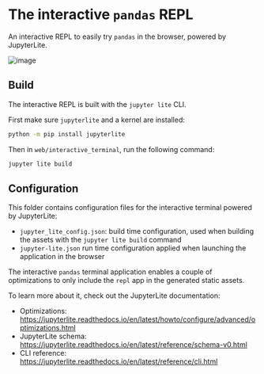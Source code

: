 # The interactive `pandas` REPL

An interactive REPL to easily try `pandas` in the browser, powered by JupyterLite.

![image](https://user-images.githubusercontent.com/591645/175000291-e8c69f6f-5f2c-48d7-817c-cff05ab2cde9.png)

## Build

The interactive REPL is built with the `jupyter lite` CLI.

First make sure `jupyterlite` and a kernel are installed:

```bash
python -m pip install jupyterlite
```

Then in `web/interactive_terminal`, run the following command:

```bash
jupyter lite build
```

## Configuration

This folder contains configuration files for the interactive terminal powered by JupyterLite:

- `jupyter_lite_config.json`: build time configuration, used when building the assets with the `jupyter lite build` command
- `jupyter-lite.json` run time configuration applied when launching the application in the browser

The interactive `pandas` terminal application enables a couple of optimizations to only include the `repl` app in the generated static assets.

To learn more about it, check out the JupyterLite documentation:

- Optimizations: https://jupyterlite.readthedocs.io/en/latest/howto/configure/advanced/optimizations.html
- JupyterLite schema: https://jupyterlite.readthedocs.io/en/latest/reference/schema-v0.html
- CLI reference: https://jupyterlite.readthedocs.io/en/latest/reference/cli.html
